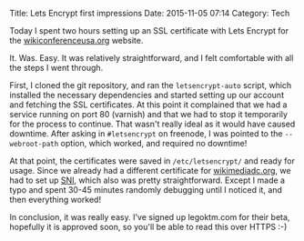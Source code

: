Title: Lets Encrypt first impressions
Date: 2015-11-05 07:14
Category: Tech

Today I spent two hours setting up an SSL certificate with Lets Encrypt for the [wikiconferenceusa.org](https://wikiconferenceusa.org) website.

It. Was. Easy. It was relatively straightforward, and I felt comfortable with all the steps I went through.

First, I cloned the git repository, and ran the `letsencrypt-auto` script, which installed the necessary dependencies and started setting up our account and fetching the SSL certificates. At this point it complained that we had a service running on port 80 (varnish) and that we had to stop it temporarily for the process to continue. That wasn't really ideal as it would have caused downtime. After asking in `#letsencrypt` on freenode, I was pointed to the `--webroot-path` option, which worked, and required no downtime!

At that point, the certificates were saved in `/etc/letsencrypt/` and ready for usage. Since we already had a different certificate for [wikimediadc.org](https://wikimediadc.org), we had to set up [SNI](https://en.wikipedia.org/wiki/Server_Name_Indication), which also was pretty straightforward. Except I made a typo and spent 30-45 minutes randomly debugging until I noticed it, and then everything worked!

In conclusion, it was really easy. I've signed up legoktm.com for their beta, hopefully it is approved soon, so you'll be able to read this over HTTPS :-)
